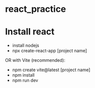 # react_practice

# Install react
- install nodejs
- npx create-react-app [project name] 

OR with Vite (recommended):
- npm create vite@latest [project name]
- npm install
- npm run dev
